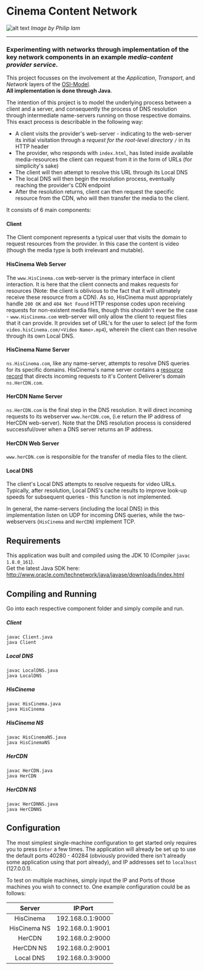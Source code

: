 # Cinema Content Network

![alt text](https://i.imgur.com/8yU8uq3.png "Mapping of key Network Components")
_Image by Philip lam_

---

### Experimenting with networks through implementation of the key network components in an example _media-content provider service_.  
This project focusses on the involvement at the _Application_, _Transport_, and _Network_ layers of the [OSI-Model](https://en.wikipedia.org/wiki/OSI_model).  
**All implementation is done through Java**.

The intention of this project is to model the underlying process between a client and a server, and consequently the process of DNS resolution through intermediate name-servers running on those respective domains.
This exact process is describable in the following way:
- A client visits the provider's web-server - indicating to the web-server its initial visitation through a _request for the root-level directory_ `/` in its HTTP header
- The provider, who responds with `index.html`, has listed inside available media-resources the client can request from it in the form of URLs (for simplicity's sake)
- The client will then attempt to resolve this URL through its Local DNS
- The local DNS will then begin the resolution process, eventually reaching the provider's CDN endpoint
- After the resolution returns, client can then request the specific resource from the CDN, who will then transfer the media to the client.

It consists of 6 main components:

#### Client

The Client component represents a typical user that visits the domain to request resources from the provider. In this case the content is video (though the media type is both irrelevant and mutable).

#### HisCinema Web Server

The `www.HisCinema.com` web-server is the primary interface in client interaction. It is here that the client connects and makes requests for resources (Note: the client is oblivious to the fact that it will ultimately receive these resource from a CDN).
As so, HisCinema must appropriately handle `200 OK` and `404 Not Found` HTTP response codes upon receiving requests for non-existent media files, though this shouldn't ever be the case - `www.HisCinema.com` web-server will only allow the client to
 request files that it can provide. It provides set of URL's for the user to select (of the form `video.hisCinema.com/<Video Name>.mp4`), wherein the client can then resolve through its own Local DNS.

#### HisCinema Name Server

`ns.HisCinema.com`, like any name-server, attempts to resolve DNS queries for its specific domains. HisCinema's name server contains a [resource record](https://en.wikipedia.org/wiki/List_of_DNS_record_types) that directs incoming requests to it's
 Content Deliverer's domain `ns.HerCDN.com`.

#### HerCDN Name Server

`ns.HerCDN.com` is the final step in the DNS resolution. It will direct incoming requests to its webserver `www.herCDN.com`, (i.e return the IP address of HerCDN web-server). Note that the DNS resolution process is considered successful/over when a
 DNS server returns an IP address.

#### HerCDN Web Server

`www.herCDN.com` is responsible for the transfer of media files to the client.

#### Local DNS

The client's Local DNS attempts to resolve requests for video URLs. Typically, after resolution, Local DNS's cache results to improve look-up speeds for subsequent queries - this function is not implemented.

In general, the name-servers (including the local DNS) in this implementation listen on UDP for incoming DNS queries, while the two-webservers (`HisCinema` and `HerCDN`) implement TCP.  

## Requirements

This application was built and compiled using the JDK 10 (Compiler `javac 1.8.0_161`).  
Get the latest Java SDK here: http://www.oracle.com/technetwork/java/javase/downloads/index.html

## Compiling and Running

Go into each respective component folder and simply compile and run.  

##### Client
```
javac Client.java
java Client
```

##### Local DNS
```
javac LocalDNS.java
java LocalDNS
```

##### HisCinema
```
javac HisCinema.java
java HisCinema
```

##### HisCinema NS
```
javac HisCinemaNS.java
java HisCinemaNS
```
##### HerCDN
```
javac HerCDN.java
java HerCDN
```
##### HerCDN NS
```
javac HerCDNNS.java
java HerCDNNS
```

## Configuration
The most simplest single-machine configuration to get started only requires you to press `Enter` a few times. The application will already be set up to use the default ports 40280 - 40284 (obviously provided there isn't already
 some application using that port already), and IP addresses set to `localhost` (127.0.0.1).

To test on multiple machines, simply input the IP and Ports of those machines you wish to connect to. One example configuration could be as follows:

Server | IP:Port
:---: | :---:
HisCinema | 192.168.0.1:9000   
HisCinema NS | 192.168.0.1:9001  
HerCDN | 192.168.0.2:9000
HerCDN NS | 192.168.0.2:9001  
Local DNS | 192.168.0.3:9000
